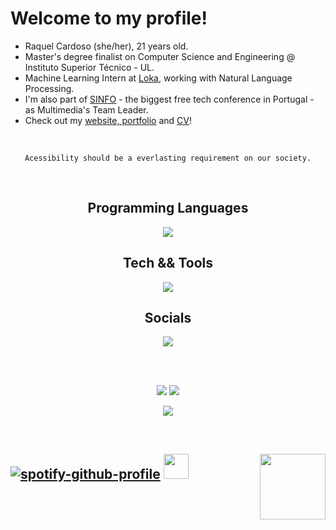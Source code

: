 # Welcome to my profile!

- Raquel Cardoso (she/her), 21 years old.
- Master's degree finalist on Computer Science and Engineering @ Instituto Superior Técnico - UL.
- Machine Learning Intern at [Loka][loka], working with Natural Language Processing.
- I'm also part of [SINFO][sinfo] - the biggest free tech conference in Portugal - as Multimedia's Team Leader.
- Check out my [website, portfolio][website] and [CV][cv]!

</br>

<p align="center">
  <div align="center">

  ```console  
  Acessibility should be a everlasting requirement on our society.
  ```  
  </div>  
</p>

</br>

<p align="center">
  <div align="center">
    
  ## Programming Languages
  <a href="https://skillicons.dev">
    <img src="https://skillicons.dev/icons?i=py,java,cpp,c,cs,html,css,js,r,ts,md,threejs,flutter,dart&perline=7" />
  </a>

  </div>  
</p>


<p align="center">
  <div align="center">
    
  ## Tech && Tools
  <a href="https://skillicons.dev">
    <img src="https://skillicons.dev/icons?i=ps,ae,ai,premiere,figma,blender,unity,linux,bash,postgresql,git,github,gitlab,latex&perline=7" />
  </a>
  
  </div>
</p>

<p align="center">
  <div align="center">
    
  ## Socials
  <a href="https://www.linkedin.com/in/raquelfmcardoso/">
    <img src="https://skillicons.dev/icons?i=linkedin" />
  </a>

  </div>
</p>

</br>
</br>

<p align="center">
  <div align="center">
  <img src="https://github-readme-stats.vercel.app/api?username=raquelfmcardoso&theme=buefy&hide_border=true&include_all_commits=false&count_private=false">
  <img src="https://github-readme-streak-stats.herokuapp.com/?user=raquelfmcardoso&theme=buefy&hide_border=true">
  </div>
</p>

<p align="center">
  <img src="[https://github-readme-stats.vercel.app/api?username=raquelfmcardoso&theme=buefy&hide_border=true&include_all_commits=false&count_private=false](https://github-readme-stats.vercel.app/api/top-langs/?username=raquelfmcardoso&theme=buefy&hide_border=true&include_all_commits=false&count_private=false&layout=compact)">
</p>
<!-- [![](https://visitcount.itsvg.in/api?id=raquelfmcardoso&icon=7&color=5)](https://visitcount.itsvg.in) -->

</br>

## [![spotify-github-profile](https://spotify-github-profile.kittinanx.com/api/view?uid=evxrdeen&cover_image=true&theme=natemoo-re&show_offline=false&background_color=&bar_color_cover=true)](https://spotify-github-profile.vercel.app/api/view?uid=evxrdeen&redirect=true) <img height="40" src="https://raw.githubusercontent.com/raquelfmcardoso/raquelfmcardoso/main/assets/kyubey.gif"/> <img align="right" width="105" hight="800" src="https://raw.githubusercontent.com/raquelfmcardoso/raquelfmcardoso/main/assets/yae.gif"/>

[website]: https://raquelfmcardoso.github.io/
[cv]: https://raquelfmcardoso.github.io/uploads/resume.pdf
[loka]: https://www.loka.com/
[sinfo]: https://sinfo.org/
